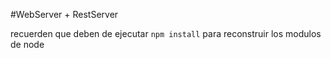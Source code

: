 #WebServer + RestServer


recuerden que deben de ejecutar ```npm install``` para reconstruir los modulos de node